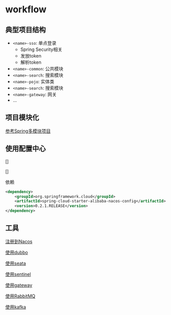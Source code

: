 # workflow

## 典型项目结构

- `<name>-sso`: 单点登录
  - Spring Security相关
  - 发放token
  - 解析token
- `<name>-common`: 公共模块
- `<name>-search`: 搜索模块
- `<name>-pojo`: 实体类
- `<name>-search`: 搜索模块
- `<name>-gateway`: 网关
- ...

## 项目模块化

[参考Spring多模块项目](SpringBoot_Multi_Module.md)

## 使用配置中心

[]

[]

依赖

```xml
<dependency>
    <groupId>org.springframework.cloud</groupId>
    <artifactId>spring-cloud-starter-alibaba-nacos-config</artifactId>
    <version>0.2.1.RELEASE</version>
</dependency>
```

## 工具

[注册到Nacos](SpringCloud_Use_Nacos.md)

[使用dubbo](SpringCloud_Configure_Dubbo.md)

[使用seata](SpringCloud_Use_Seata.md)

[使用sentinel](SpringCloud_Use_Sentinel.md)

[使用gateway](SpringCloud_Use_Gateway.md)

[使用RabbitMQ](SpringCloud_Use_RabbitMQ.md)

[使用kafka](SpringCloud_Use_Kafka.md)

